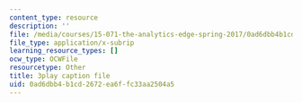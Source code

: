 ```yaml
---
content_type: resource
description: ''
file: /media/courses/15-071-the-analytics-edge-spring-2017/0ad6dbb4b1cd2672ea6ffc33aa2504a5_0fWDzzMSk8I.srt
file_type: application/x-subrip
learning_resource_types: []
ocw_type: OCWFile
resourcetype: Other
title: 3play caption file
uid: 0ad6dbb4-b1cd-2672-ea6f-fc33aa2504a5
---
```

